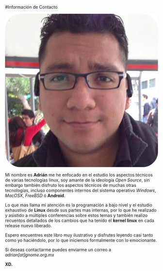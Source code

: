 #Información de Contacto

<div align="center"><img src="Imagenes/yo.png"></div>

Mi nombre es **Adrián** me he enfocado en el  estudio los aspectos técnicos de varias tecnologías linux, soy amante de la ideología *Open Source*, sin embargo también disfruto los aspectos técnicos de muchas otras tecnologías, incluso componentes internos del sistema operativo *Windows*, *MacOSX*, *FreeBSD* ó **Android**.

Lo que mas llama mi atención es la programación a bajo nivel y el estudio exhaustivo de **Linux** desde sus partes mas internas, por lo que he realizado y asistido a múltiples conferencias sobre estos temas y también realizo recuentos detallados de los cambios que ha tenido el **kernel linux** en cada release nuevo liberado.

Espero encuentres este libro muy ilustrativo y disfrutes leyendo casi tanto como yo haciéndolo, por lo que iniciemos formalmente con lo emocionante.

Si deseas contactarme puedes enviarme un correo a *adrian[at]gnome.org.mx*

**XD.**